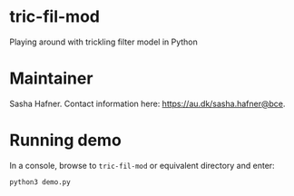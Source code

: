 # tric-fil-mod
Playing around with trickling filter model in Python

# Maintainer
Sasha Hafner.
Contact information here: <https://au.dk/sasha.hafner@bce>.

# Running demo
In a console, browse to `tric-fil-mod` or equivalent directory and enter:

```
python3 demo.py
```


